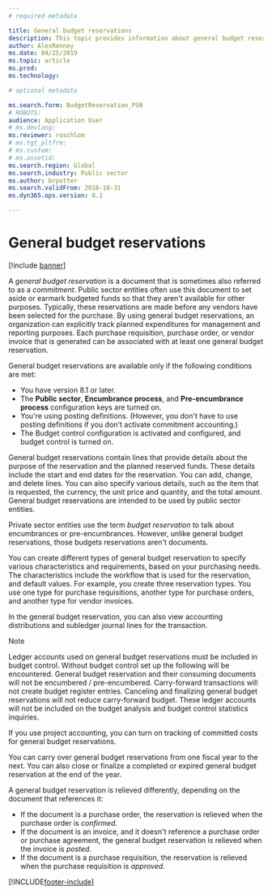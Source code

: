 ```yaml
---
# required metadata

title: General budget reservations
description: This topic provides information about general budget reservations for Public sector.
author: AlexRenney
ms.date: 04/25/2019
ms.topic: article
ms.prod: 
ms.technology: 

# optional metadata

ms.search.form: BudgetReservation_PSN
# ROBOTS: 
audience: Application User
# ms.devlang: 
ms.reviewer: roschlom
# ms.tgt_pltfrm: 
# ms.custom: 
# ms.assetid: 
ms.search.region: Global
ms.search.industry: Public sector
ms.author: brpotter
ms.search.validFrom: 2018-10-31
ms.dyn365.ops.version: 8.1

---
```


# General budget reservations

[!include [banner](../includes/banner.md)]

A *general budget reservation* is a document that is sometimes also referred to as a *commitment*. Public sector entities often use this document to set aside or earmark budgeted funds so that they aren't available for other purposes. Typically, these reservations are made before any vendors have been selected for the purchase. By using general budget reservations, an organization can explicitly track planned expenditures for management and reporting purposes. Each purchase requisition, purchase order, or vendor invoice that is generated can be associated with at least one general budget reservation.

General budget reservations are available only if the following conditions are met:

- You have version 8.1 or later.
- The **Public sector**, **Encumbrance process**, and **Pre-encumbrance process** configuration keys are turned on.
- You're using posting definitions. (However, you don't have to use posting definitions if you don't activate commitment accounting.)
- The Budget control configuration is activated and configured, and budget control is turned on.

General budget reservations contain lines that provide details about the purpose of the reservation and the planned reserved funds. These details include the start and end dates for the reservation. You can add, change, and delete lines. You can also specify various details, such as the item that is requested, the currency, the unit price and quantity, and the total amount. General budget reservations are intended to be used by public sector entities.

Private sector entities use the term *budget reservation* to talk about encumbrances or pre-encumbrances. However, unlike general budget reservations, those budgets reservations aren't documents.

You can create different types of general budget reservation to specify various characteristics and requirements, based on your purchasing needs. The characteristics include the workflow that is used for the reservation, and default values. For example, you create three reservation types. You use one type for purchase requisitions, another type for purchase orders, and another type for vendor invoices.

In the general budget reservation, you can also view accounting distributions and subledger journal lines for the transaction.

> [!NOTE]
> Ledger accounts used on general budget reservations must be included in budget control. Without budget control set up the following will be encountered. General budget reservation and their consuming documents will not be encumbered / pre-encumbered. Carry-forward transactions will not create budget register entries. Canceling and finalizing general budget reservations will not reduce carry-forward budget.  These ledger accounts will not be included on the budget analysis and budget control statistics inquiries.

If you use project accounting, you can turn on tracking of committed costs for general budget reservations.

You can carry over general budget reservations from one fiscal year to the next. You can also close or finalize a completed or expired general budget reservation at the end of the year.

A general budget reservation is relieved differently, depending on the document that references it:

- If the document is a purchase order, the reservation is relieved when the purchase order is *confirmed*.
- If the document is an invoice, and it doesn't reference a purchase order or purchase agreement, the general budget reservation is relieved when the invoice is *posted*.
- If the document is a purchase requisition, the reservation is relieved when the purchase requisition is *approved*.


[!INCLUDE[footer-include](../../includes/footer-banner.md)]
